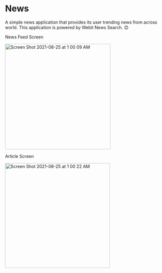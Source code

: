 # News
A simple news application that provides its user trending news from across world. This application is powered by Webit News Search. 😊

News Feed Screen

<img width="343" alt="Screen Shot 2021-08-25 at 1 00 09 AM" src="https://user-images.githubusercontent.com/15937353/130753262-e2ab8918-b6ce-4dbe-abac-0f6a7fd6a931.png">

Article Screen

<img width="341" alt="Screen Shot 2021-08-25 at 1 00 22 AM" src="https://user-images.githubusercontent.com/15937353/130753327-356aafd4-b1bc-44b0-859e-6078a859baaa.png">


